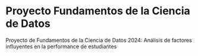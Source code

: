 # Proyecto Fundamentos de la Ciencia de Datos
Proyecto de Fundamentos de la Ciencia de Datos 2024: Análisis de factores influyentes en la performance de estudiantes
